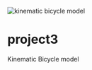 ![kinematic bicycle model](https://user-images.githubusercontent.com/105028031/189498471-4e298dfe-de8a-4a12-96e2-b1a58bf881ab.jpeg)
# project3
Kinematic Bicycle model

